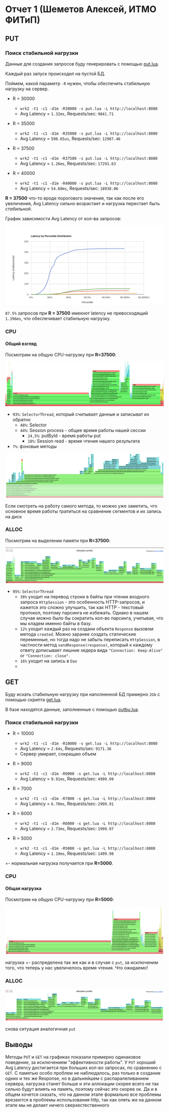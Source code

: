 # Отчет 1 (Шеметов Алексей, ИТМО ФИТиП)

## PUT

### Поиск стабильной нагрузки

Данные для создания запросов буду генерировать с помощью [put.lua](./wrk2/put.lua).

Каждый раз запуск происходил на пустой БД.

Поймем, какой параметр `-R` нужен, чтобы обеспечить стабильную нагрузку на сервер.

- R = 30000
    - `wrk2 -t1 -c1 -d1m -R30000 -s put.lua -L http://localhost:8080`
    - Avg Latency = `1.32ms`, Requests/sec: `9841.71`

- R = 35000
    - `wrk2 -t1 -c1 -d1m -R35000 -s put.lua -L http://localhost:8080`
    - Avg Latency = `598.65us`, Requests/sec: `12987.46`

- R = 37500
    - `wrk2 -t1 -c1 -d1m -R37500 -s put.lua -L http://localhost:8080`
    - Avg Latency = `1.26ms`, Requests/sec: `17291.63`

- R = 40000
    - `wrk2 -t1 -c1 -d1m -R40000 -s put.lua -L http://localhost:8080`
    - Avg Latency = `54.60ms`, Requests/sec: `18938.06`


__R = 37500__ что-то вроде порогового значения, так как после его увеличения, Avg Latency сильно возрастает и нагрузка перестает быть _стабильной_.

График зависимости Avg Latency от кол-ва запросов:

![](./img/put-hist.png)

`87.5%` запросов при __R = 37500__ имеюют latency не превосходящий `1.396ms`, что обеспечивает стабильную нагрузку.

### CPU

#### Общий взгляд

Посмотрим на общую CPU-нагрузку при __R=37500__:

![](./img/cpu37500.png)

- `93%`: `SelectorThread`, который считывает данные и записыват их обратно
    - `48%`: Selector
    - `44%`: Session process - общее время работы нашей сессии
      - `24,5%`: putById - время работы put
      - `18%`: Session read - время чтения нашего результата
- `7%`: фоновые методы

![](./img/cpu_method.png)

Если смотреть на работу самого метода, то можно уже заметить, что основное время работы тратиться на сравнение сегментов и их запись на диск

### ALLOC

Посмотрим на выделении памяти при __R=37500__:

![](./img/allocate.png)

- `95%`: `SelectorThread`
    - `38%` уходит на перевод строки в байты при чтении входного запроса `HttpSession` - это особенность HTTP-запросов, и кажется это сложно улучшить, так как HTTP - текстовый протокол, поэтому парсинга не избежать. Однако в нашем случае можно было бы сократить кол-во парсинга, учитывая, что мы кладем именно байты в базу.
    - `12%` уходит каждый раз на создани объекта `Response` вызовом метода `created`. Можно заранее создать статические переменные, но тогда надо не забыть переписать `HttpSession`, в частности метод `sendResponse(response)`, который к каждому ответу дописывает лишние хедера вида `"Connection: Keep-Alive"` or `"Connection: close"`.
    - `16%` уходит на запись в `Dao`
    - 
## GET

Буду искать стабильную нагрузку при наполненной БД примерно `2Gb` с помощью скрипта [get.lua](./wrk/getu.lua).

В базе находятся данные, заполненные с помощью [putbu.lua](../../wrk2/putbu.lua).

### Поиск стабильной нагрузки

- R = 10000
    - `wrk2 -t1 -c1 -d1m -R10000 -s get.lua -L http://localhost:8080`
    - Avg Latency = `2.64s`, Requests/sec: `9171.36`
    - Сервер умирает, сокращаю объем

- R = 9000
    - `wrk2 -t1 -c1 -d1m -R9000 -s get.lua -L http://localhost:8080`
    - Avg Latency = `9.91ms`, Requests/sec: `4999.99`

- R = 7000
    - `wrk2 -t1 -c1 -d1m -R7000 -s get.lua -L http://localhost:8080`
    - Avg Latency = `6.70ms`, Requests/sec: `2999.91`

- R = 6000
    - `wrk2 -t1 -c1 -d1m -R6000 -s get.lua -L http://localhost:8080`
    - Avg Latency = `2.73ms`, Requests/sec: `1999.97`

- R = 5000
    - `wrk2 -t1 -c1 -d1m -R5000 -s get.lua -L http://localhost:8080`
    - Avg Latency = `1.19ms`, Requests/sec: `1499.98`

+- нормальная нагрузка получается при __R=5000__.

### CPU

#### Общая нагрузка

Посмотрим на общую CPU-нагрузку при __R=5000__:

![](./img/getcpu.png)

нагрузка +- распределена так же как и в случае с `put`, за исключеним того, что теперь у нас увеличелось время чтения. Что ожидаемо!

### ALLOC

![](./img/getalloc.png)

снова ситуация аналогичная `put`

## Выводы

Методы `PUT` и `GET` на графиках показали примерно одинаковое поведение, за исключением "эффективности работы". У `PUT` хороший Avg Latency 
достигается при больших кол-во запросах, по сравнению с `GET`. 
С памятью особо проблем не наблюдалось, раз только в создание одних и тех же Response, но в дальнейшем с распаралеливанием сервера, 
нагрузка станет больше и эти аллокации скорее всего не так сильно будут влиять на память, поэтому сейчас это скорее ок.
Да и в общем хочется сказать, что на данном этапе формально все проблемы врезаются в проблемы использования http, 
так как опять же на данном этапе мы не делает ничего сверхестественного